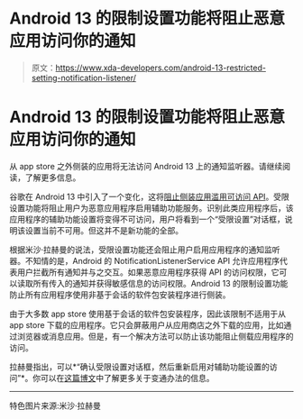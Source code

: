 # Android 13 的限制设置功能将阻止恶意应用访问你的通知

> 原文：<https://www.xda-developers.com/android-13-restricted-setting-notification-listener/>

# Android 13 的限制设置功能将阻止恶意应用访问你的通知

从 app store 之外侧装的应用将无法访问 Android 13 上的通知监听器。请继续阅读，了解更多信息。

谷歌在 Android 13 中引入了一个变化，这将[阻止侧装应用滥用可访问 API](https://www.xda-developers.com/android-13-google-malware-crackdown-accessibility-api/)。受限设置功能将阻止用户为恶意应用程序启用辅助功能服务。识别此类应用程序后，该应用程序的辅助功能设置将变得不可访问，用户将看到一个“受限设置”对话框，说明该设置当前不可用。但这并不是新功能的全部。

根据米沙·拉赫曼的说法，受限设置功能还会阻止用户启用应用程序的通知监听器。不知情的是，Android 的 NotificationListenerService API 允许应用程序代表用户拦截所有通知并与之交互。如果恶意应用程序获得 API 的访问权限，它可以读取所有传入的通知并获得敏感信息的访问权限。Android 13 的限制设置功能防止所有应用程序使用非基于会话的软件包安装程序进行侧装。

由于大多数 app store 使用基于会话的软件包安装程序，因此该限制不适用于从 app store 下载的应用程序。它只会屏蔽用户从应用商店之外下载的应用，比如通过浏览器或消息应用。但是，有一个解决方法可以防止该功能阻止侧载应用程序的访问。

拉赫曼指出，可以*“确认受限设置对话框，然后重新启用对辅助功能设置的访问”*。你可以在[这篇博文](https://blog.esper.io/android-13-sideloading-restriction-harder-malware-abuse-accessibility-apis/)中了解更多关于变通办法的信息。

* * *

特色图片来源:米沙·拉赫曼